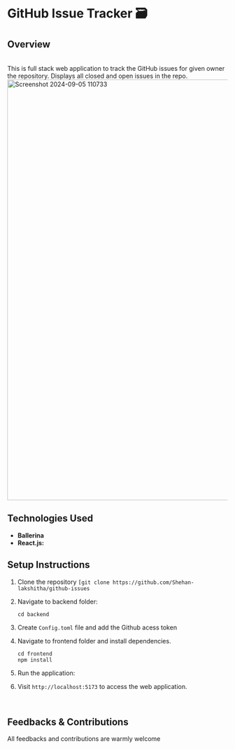 
# GitHub Issue Tracker 🗃️ 


## Overview
</br>
This is full stack web application to track the GitHub issues for given owner the repository. Displays all closed and open issues in the repo.
</br>
<img width="960" alt="Screenshot 2024-09-05 110733" src="https://github.com/user-attachments/assets/b50c1074-81b6-439f-a10e-ff9f67fcf8e7">



## Technologies Used
- **Ballerina**
- **React.js:** 

## Setup Instructions

1. Clone the repository
   ```[git clone https://github.com/Shehan-lakshitha/github-issues```

2. Navigate to backend folder:
   ```
   cd backend
   ```
3. Create `Config.toml` file and add the Github acess token

4. Navigate to frontend folder and install dependencies.

   ```
   cd frontend
   npm install
   ```

5. Run the application:

6. Visit `http://localhost:5173` to access the web application.
</br>


## Feedbacks & Contributions
All feedbacks and contributions are warmly welcome


